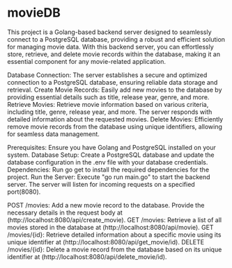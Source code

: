 # movieDB
This project is a Golang-based backend server designed to seamlessly connect to a PostgreSQL database, providing a robust and efficient solution for 
    managing movie data. With this backend server, you can effortlessly store, retrieve, and delete movie records within the database, making it an essential 
    component for any movie-related application.

Database Connection: The server establishes a secure and optimized connection to a PostgreSQL database, ensuring reliable data storage and retrieval.
Create Movie Records: Easily add new movies to the database by providing essential details such as title, release year, genre, and more.
Retrieve Movies: Retrieve movie information based on various criteria, including title, genre, release year, and more. The server responds with 
    detailed information about the requested movies.
Delete Movies: Efficiently remove movie records from the database using unique identifiers, allowing for seamless data management.

Prerequisites: Ensure you have Golang and PostgreSQL installed on your system.
Database Setup: Create a PostgreSQL database and update the database configuration in the .env file with your database credentials.
Dependencies: Run go get to install the required dependencies for the project.
Run the Server: Execute "go run main.go" to start the backend server. The server will listen for incoming requests on a specified port(8080).

POST /movies: Add a new movie record to the database. Provide the necessary details in the request body at (http://localhost:8080/api/create_movie).
GET /movies: Retrieve a list of all movies stored in the database at (http://localhost:8080/api/movie).
GET /movies/{id}: Retrieve detailed information about a specific movie using its unique identifier at (http://localhost:8080/api/get_movie/id).
DELETE /movies/{id}: Delete a movie record from the database based on its unique identifier at (http://localhost:8080/api/delete_movie/id).

